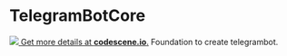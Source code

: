 # TelegramBotCore
[![](https://codescene.io/projects/3969/status.svg) Get more details at **codescene.io**.](https://codescene.io/projects/3969/jobs/latest-successful/results)
Foundation to create telegrambot.

